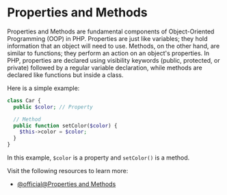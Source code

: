 # Properties and Methods

Properties and Methods are fundamental components of Object-Oriented Programming (OOP) in PHP. Properties are just like variables; they hold information that an object will need to use. Methods, on the other hand, are similar to functions; they perform an action on an object's properties. In PHP, properties are declared using visibility keywords (public, protected, or private) followed by a regular variable declaration, while methods are declared like functions but inside a class. 

Here is a simple example: 

```php
class Car {
  public $color; // Property

  // Method
  public function setColor($color) {
    $this->color = $color;
  }
}
```
In this example, `$color` is a property and `setColor()` is a method.

Visit the following resources to learn more:

- [@official@Properties and Methods](https://www.php.net/manual/en/language.oop5.properties.php)
